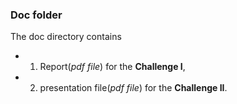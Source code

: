 ### Doc folder

The doc directory contains 
- 1. Report(*pdf file*) for the **Challenge I**,
- 2. presentation file(*pdf file*) for the  **Challenge II**. 
